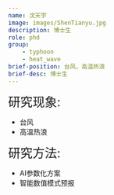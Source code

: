 ```yaml
---
name: 沈天宇
image: images/ShenTianyu.jpg
description: 博士生
role: phd
group: 
    - typhoon
    - heat_wave
brief-position: 台风，高温热浪
brief-desc: 博士生
---
```


<span style="font-size: 25px;">研究现象: 
* 台风
* 高温热浪

<span style="font-size: 25px;">研究方法: 
* AI参数化方案
* 智能数值模式预报